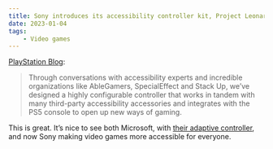 ```yaml
---
title: Sony introduces its accessibility controller kit, Project Leonardo
date: 2023-01-04
tags:
    - Video games
---
```


[PlayStation Blog](https://blog.playstation.com/2023/01/04/introducing-project-leonardo-for-playstation-5-a-highly-customizable-accessibility-controller-kit/):

> Through conversations with accessibility experts and incredible organizations like AbleGamers, SpecialEffect and Stack Up, we’ve designed a highly configurable controller that works in tandem with many third-party accessibility accessories and integrates with the PS5 console to open up new ways of gaming.

This is great. It’s nice to see both Microsoft, with [their adaptive controller](https://www.xbox.com/en-US/accessories/controllers/xbox-adaptive-controller), and now Sony making video games more accessible for everyone.